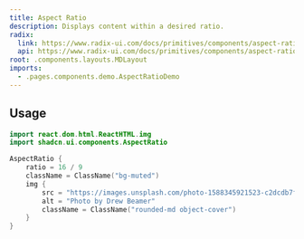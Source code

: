 ```yaml
---
title: Aspect Ratio
description: Displays content within a desired ratio.
radix:
  link: https://www.radix-ui.com/docs/primitives/components/aspect-ratio
  api: https://www.radix-ui.com/docs/primitives/components/aspect-ratio#api-reference
root: .components.layouts.MDLayout
imports:
  - .pages.components.demo.AspectRatioDemo
---
```


<ComponentPreview component="AspectRatioDemo {}" file="AspectRatioDemo" />

## Usage

```kotlin
import react.dom.html.ReactHTML.img
import shadcn.ui.components.AspectRatio
```

```kotlin
AspectRatio {
    ratio = 16 / 9
    className = ClassName("bg-muted")
    img {
        src = "https://images.unsplash.com/photo-1588345921523-c2dcdb7f1dcd?w=800&dpr=2&q=80"
        alt = "Photo by Drew Beamer"
        className = ClassName("rounded-md object-cover")
    }
}
```